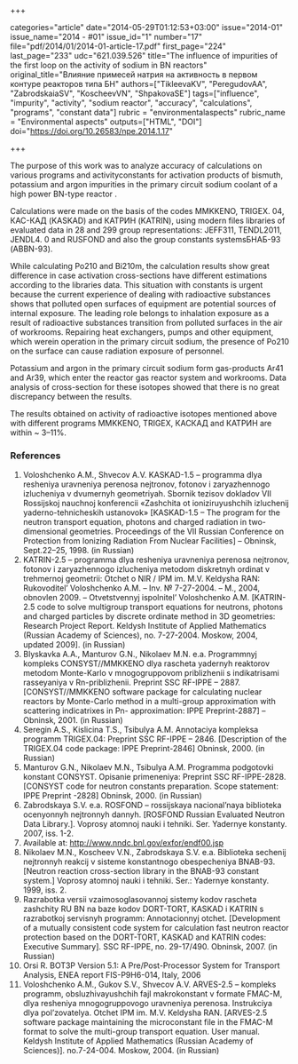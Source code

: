 +++

categories="article"
date="2014-05-29T01:12:53+03:00"
issue="2014-01"
issue_name="2014 - #01"
issue_id="1"
number="17"
file="pdf/2014/01/2014-01-article-17.pdf"
first_page="224"
last_page="233"
udc="621.039.526"
title="The influence of impurities of the first loop on the activity of sodium in BN reactors"
original_title="Влияние примесей натрия на активность в первом контуре реакторов типа БН"
authors=["TikleevaKV", "PeregudovAA", "ZabrodskaiaSV", "KoscheevVN", "ShpakovaSE"]
tags=["influence", "impurity", "activity", "sodium reactor", "accuracy", "calculations", "programs", "constant data"]
rubric = "environmentalaspects"
rubric_name = "Environmental aspects"
outputs=["HTML", "DOI"]
doi="https://doi.org/10.26583/npe.2014.1.17"

+++

The purpose of this work was to analyze accuracy of calculations on various programs and activityconstants for activation products of bismuth, potassium and argon impurities in the primary circuit sodium coolant of a high power BN-type reactor .

Calculations were made on the basis of the codes MMKKENO, TRIGEX. 04, КАС-КАД (KASKAD) and КАТРИН (KATRIN), using modern files libraries of evaluated data in 28 and 299 group representations: JEFF311, TENDL2011, JENDL4. 0 and RUSFOND and also the group constants systemsБНАБ-93 (ABBN-93).

While calculating Po210 and Bi210m, the calculation results show great difference in case activation cross-sections have different estimations according to the libraries data. This situation with constants is urgent because the current experience of dealing with radioactive substances shows that polluted open surfaces of equipment are potential sources of internal exposure. The leading role belongs to inhalation exposure as a result of radioactive substances transition from polluted surfaces in the air of workrooms. Repairing heat exchangers, pumps and other equipment, which werein operation in the primary circuit sodium, the presence of Po210 on the surface can cause radiation exposure of personnel.

Potassium and argon in the primary circuit sodium form gas-products Ar41 and Ar39, which enter the reactor gas reactor system and workrooms. Data analysis of cross-section for these isotopes showed that there is no great discrepancy between the results.

The results obtained on activity of radioactive isotopes mentioned above with different programs MMKKENO, TRIGEX, КАСКАД and КАТРИН are within ~ 3–11%.

### References

1. Voloshchenko A.M., Shvecov A.V. KASKAD-1.5 – programma dlya resheniya uravneniya perenosa nejtronov, fotonov i zaryazhennogo izlucheniya v dvumernyh geometriyah. Sbornik tezisov dokladov VII Rossijskoj nauchnoj konferencii «Zashchita ot ioniziruyushchih izluchenij yaderno-tehnicheskih ustanovok» [KASKAD-1.5 – The program for the neutron transport equation, photons and charged radiation in two-dimensional geometries. Proceedings of the VII Russian Conference on Protection from Ionizing Radiation From Nuclear Facilities] – Obninsk, Sept.22–25, 1998. (in Russian)
2. KATRIN-2.5 – programma dlya resheniya uravneniya perenosa nejtronov, fotonov i zaryazhennogo izlucheniya metodom diskretnyh ordinat v trehmernoj geometrii: Otchet o NIR / IPM im. M.V. Keldysha RAN: Rukovoditel’ Voloshchenko A.M. – Inv. № 7-27-2004. – M., 2004, obnovlen 2009. – Otvetstvennyj ispolnitel’ Voloshchenko A.M. [KATRIN-2.5 code to solve multigroup transport equations for neutrons, photons and charged particles by discrete ordinate method in 3D geometries: Research Project Report. Keldysh Institute of Applied Mathematics (Russian Academy of Sciences), no. 7-27-2004. Мoskow, 2004, updated 2009]. (in Russian)
3. Blyskavka A.A., Manturov G.N., Nikolaev M.N. e.a. Programmnyj kompleks CONSYST//MMKKENO dlya rascheta yadernyh reaktorov metodom Monte-Karlo v mnogogruppovom priblizhenii s indikatrisami rasseyaniya v Rn-priblizhenii. Preprint SSC RF-IPPE – 2887. [CONSYST//MMKKENO software package for calculating nuclear reactors by Monte-Carlo method in a multi-group approximation with scattering indicatrixes in Рn- approximation: IPPE Preprint-2887] – Obninsk, 2001. (in Russian)
4. Seregin A.S., Kislicina T.S., Tsibulya A.M. Annotaciya kompleksa programm TRIGEX.04: Preprint SSC RF-IPPE – 2846. [Description of the TRIGEX.04 code package: IPPE Preprint-2846] Obninsk, 2000. (in Russian)
5. Manturov G.N., Nikolaev M.N., Tsibulya A.M. Programma podgotovki konstant CONSYST. Opisanie primeneniya: Preprint SSC RF-IPPE-2828. [CONSYST code for neutron constants preparation. Scope statement: IPPE Preprint -2828] Obninsk, 2000. (in Russian)
6. Zabrodskaya S.V. e.a. ROSFOND – rossijskaya nacional’naya biblioteka ocenyonnyh nejtronnyh dannyh. [ROSFOND Russian Evaluated Neutron Data Library.]. Voprosy atomnoj nauki i tehniki. Ser. Yadernye konstanty. 2007, iss. 1-2.
7. Available at: http://www.nndc.bnl.gov/exfor/endf00.jsp
8. Nikolaev M.N., Koscheev V.N., Zabrodskaya S.V. e.a. Biblioteka sechenij nejtronnyh reakcij v sisteme konstantnogo obespecheniya BNAB-93. [Neutron reaction cross-section library in the BNAB-93 constant system.] Voprosy atomnoj nauki i tehniki. Ser.: Yadernye konstanty. 1999, iss. 2.
9. Razrabotka versii vzaimosoglasovannoj sistemy kodov rascheta zashchity RU BN na baze kodov DORT-TORT, KASKAD i KATRIN s razrabotkoj servisnyh programm: Annotacionnyj otchet. [Development of a mutually consistent code system for calculation fast neutron reactor protection based on the DORT-TORT, KASKAD and KATRIN codes: Executive Summary]. SSC RF-IPPE, no. 29-17/490. Obninsk, 2007. (in Russian)
10. Orsi R. BOT3P Version 5.1: A Pre/Post-Processor System for Transport Analysis, ENEA report FIS-P9H6-014, Italy, 2006
11. Voloshchenko A.M., Gukov S.V., Shvecov A.V. ARVES-2.5 – kompleks programm, obsluzhivayushchih fajl makrokonstant v formate FMAC-M, dlya resheniya mnogogruppovogo uravneniya perenosa. Instrukciya dlya pol’zovatelya. Otchet IPM im. M.V. Keldysha RAN. [ARVES-2.5 software package maintaining the microconstant file in the FMAC-M format to solve the multi-group transport equation. User manual. Keldysh Institute of Applied Mathematics (Russian Academy of Sciences)]. no.7-24-004. Moskow, 2004. (in Russian)